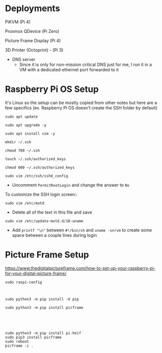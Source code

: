 # Deployments #

PiKVM (Pi 4)

Proxmox QDevice (Pi Zero)

Picture Frame Display (Pi 4)

3D Printer (Octoprint) - (Pi 3)

* DNS server
	- Since it is only for non-mission critical DNS just for me, I run it in a VM with a dedicated ethernet port forwarded to it


# Raspberry Pi OS Setup #

It's Linux so the setup can be mostly copied from other notes but here are a few specifics (ex. Raspberry Pi OS doesn't create the SSH folder by default)
```
sudo apt update

sudo apt upgrade -y

sudo apt install vim -y

mkdir ~/.ssh

chmod 700 ~/.ssh

touch ~/.ssh/authorized_keys

chmod 600 ~/.ssh/authorized_keys

sudo vim /etc/ssh/sshd_config
```
* Uncomment `PermitRootLogin` and change the answer to `No`

To customize the SSH login screen::
```
sudo vim /etc/motd
```
* Delete all of the text in this file and save

```
sudo vim /etc/update-motd.d/10-uname
```
* Add `printf "\n"` between `#!/bin/sh` and `uname -snrvm` to create some space between a couple lines during login



# Picture Frame Setup #

https://www.thedigitalpictureframe.com/how-to-set-up-your-raspberry-pi-for-your-digital-picture-frame/

```
sudo raspi-config



sudo python3 -m pip install -U pip

sudo python3 -m pip install picframe





sudo python3 -m pip install pi-heif
sudo pip3 install picframe
sudo reboot
picframe -i .


```















